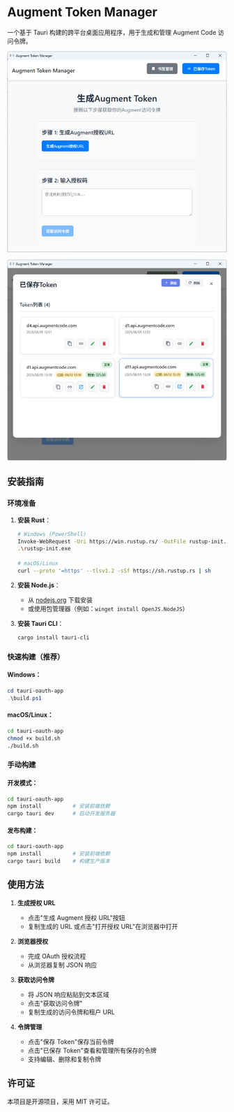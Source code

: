 # Augment Token Manager

一个基于 Tauri 构建的跨平台桌面应用程序，用于生成和管理 Augment Code 访问令牌。

![](./1.png)

![](./2.png)

## 安装指南

### 环境准备

1. **安装 Rust**：
   ```bash
   # Windows (PowerShell)
   Invoke-WebRequest -Uri https://win.rustup.rs/ -OutFile rustup-init.exe
   .\rustup-init.exe

   # macOS/Linux
   curl --proto '=https' --tlsv1.2 -sSf https://sh.rustup.rs | sh
   ```

2. **安装 Node.js**：
   - 从 [nodejs.org](https://nodejs.org/) 下载安装
   - 或使用包管理器（例如：`winget install OpenJS.NodeJS`）

3. **安装 Tauri CLI**：
   ```bash
   cargo install tauri-cli
   ```

### 快速构建（推荐）

#### Windows：
```powershell
cd tauri-oauth-app
.\build.ps1
```

#### macOS/Linux：
```bash
cd tauri-oauth-app
chmod +x build.sh
./build.sh
```

### 手动构建

#### 开发模式：
```bash
cd tauri-oauth-app
npm install          # 安装前端依赖
cargo tauri dev      # 启动开发服务器
```

#### 发布构建：
```bash
cd tauri-oauth-app
npm install          # 安装前端依赖
cargo tauri build    # 构建生产版本
```


## 使用方法

1. **生成授权 URL**
   - 点击"生成 Augment 授权 URL"按钮
   - 复制生成的 URL 或点击"打开授权 URL"在浏览器中打开

2. **浏览器授权**
   - 完成 OAuth 授权流程
   - 从浏览器复制 JSON 响应

3. **获取访问令牌**
   - 将 JSON 响应粘贴到文本区域
   - 点击"获取访问令牌"
   - 复制生成的访问令牌和租户 URL

4. **令牌管理**
   - 点击"保存 Token"保存当前令牌
   - 点击"已保存 Token"查看和管理所有保存的令牌
   - 支持编辑、删除和复制令牌

## 许可证

本项目是开源项目，采用 MIT 许可证。
